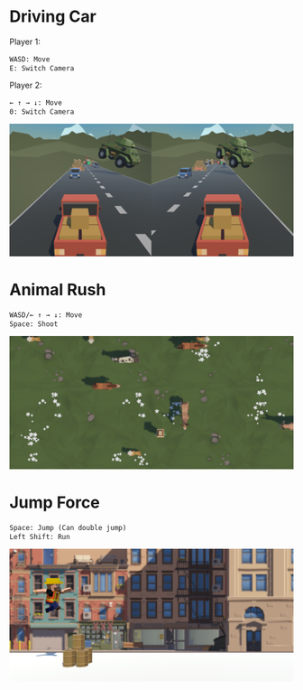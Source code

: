 # Driving Car
Player 1:
```
WASD: Move
E: Switch Camera
```

Player 2:
```
← ↑ → ↓: Move
0: Switch Camera
```

<img src="Images/DrivingCar.png" alt="preview-img" />

# Animal Rush
```
WASD/← ↑ → ↓: Move
Space: Shoot
```

<img src="Images/AnimalRush.png" alt="preview-img" />

# Jump Force
```
Space: Jump (Can double jump)
Left Shift: Run
```

<img src="Images/JumpForce.png" alt="preview-img" />
